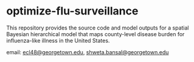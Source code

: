 # optimize-flu-surveillance

This repository provides the source code and model outputs for a spatial Bayesian hierarchical model that maps county-level disease burden for influenza-like illness in the United States.

email: ecl48@georgetown.edu, shweta.bansal@georgetown.edu
